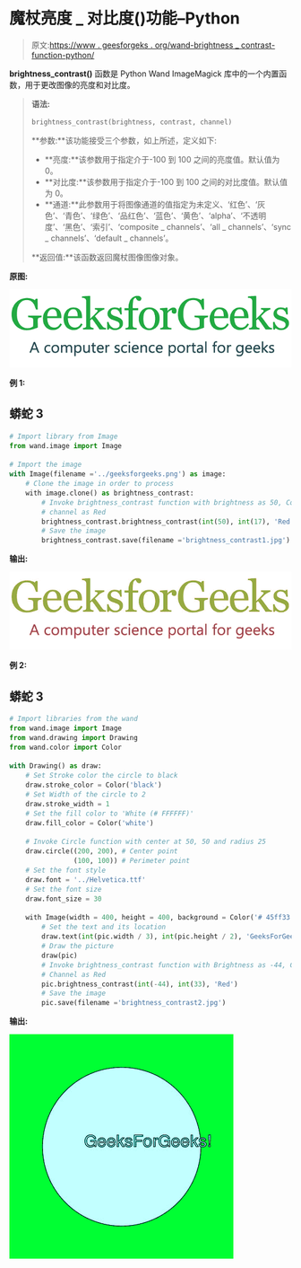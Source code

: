 # 魔杖亮度 _ 对比度()功能–Python

> 原文:[https://www . geesforgeks . org/wand-brightness _ contrast-function-python/](https://www.geeksforgeeks.org/wand-brightness_contrast-function-python/)

**brightness_contrast()** 函数是 Python Wand ImageMagick 库中的一个内置函数，用于更改图像的亮度和对比度。

> **语法:**
> 
> ```py
> brightness_contrast(brightness, contrast, channel)
> ```
> 
> **参数:**该功能接受三个参数，如上所述，定义如下:
> 
> *   **亮度:**该参数用于指定介于-100 到 100 之间的亮度值。默认值为 0。
> *   **对比度:**该参数用于指定介于-100 到 100 之间的对比度值。默认值为 0。
> *   **通道:**此参数用于将图像通道的值指定为未定义、‘红色’、‘灰色’、‘青色’、‘绿色’、‘品红色’、‘蓝色’、‘黄色’、‘alpha’、‘不透明度’、‘黑色’、‘索引’、‘composite _ channels’、‘all _ channels’、‘sync _ channels’、‘default _ channels’。
> 
> **返回值:**该函数返回魔杖图像图像对象。

**原图:**

![](img/2d3a0fdbc25c0bbb46c47454d1b0acc7.png)

**例 1:**

## 蟒蛇 3

```py
# Import library from Image
from wand.image import Image

# Import the image
with Image(filename ='../geeksforgeeks.png') as image:
    # Clone the image in order to process
    with image.clone() as brightness_contrast:
        # Invoke brightness_contrast function with brightness as 50, Contrast as 17
        # channel as Red
        brightness_contrast.brightness_contrast(int(50), int(17), 'Red')
        # Save the image
        brightness_contrast.save(filename ='brightness_contrast1.jpg')
```

**输出:**

![](img/95eb43ea68f2972e0e518016b31beb8e.png)

**例 2:**

## 蟒蛇 3

```py
# Import libraries from the wand 
from wand.image import Image
from wand.drawing import Drawing
from wand.color import Color

with Drawing() as draw:
    # Set Stroke color the circle to black
    draw.stroke_color = Color('black')
    # Set Width of the circle to 2
    draw.stroke_width = 1
    # Set the fill color to 'White (# FFFFFF)'
    draw.fill_color = Color('white')

    # Invoke Circle function with center at 50, 50 and radius 25
    draw.circle((200, 200), # Center point
                (100, 100)) # Perimeter point
    # Set the font style
    draw.font = '../Helvetica.ttf'
    # Set the font size
    draw.font_size = 30

    with Image(width = 400, height = 400, background = Color('# 45ff33')) as pic:
        # Set the text and its location
        draw.text(int(pic.width / 3), int(pic.height / 2), 'GeeksForGeeks !')
        # Draw the picture
        draw(pic)
        # Invoke brightness_contrast function with Brightness as -44, Contrast as 33
        # Channel as Red
        pic.brightness_contrast(int(-44), int(33), 'Red')
        # Save the image
        pic.save(filename ='brightness_contrast2.jpg')
```

**输出:**

![](img/bb26a0badfc7c6bd8e4c5ccc91419718.png)